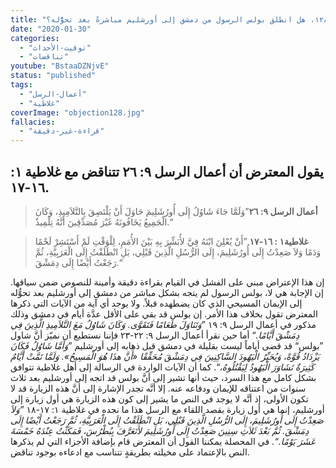 ```yaml
---
title: "الإعتراض ١٢٨، هل انطلق بولس الرسول من دمشق إلى أورشليم مباشرةً بعد تحوُّله؟"
date: "2020-01-30"
categories:
  - "توقيت-الأحداث"
  - "تناقضات"
youtube: "BstaaDZNjvE"
status: "published"
tags:
  - "أعمال-الرسل"
  - "غلاطية"
coverImage: "objection128.jpg"
fallacies:
  - "قراءة-غير-دقيقة"
---
```


## **يقول المعترض أن أعمال الرسل ٩: ٢٦ تتناقض مع غلاطية ١: ١٦-١٧.**

> **أعمال الرسل ٩: ٢٦**”وَلَمَّا جَاءَ شَاوُلُ إِلَى أُورُشَلِيمَ حَاوَلَ أَنْ يَلْتَصِقَ بِالتَّلاَمِيذِ، وَكَانَ الْجَمِيعُ يَخَافُونَهُ غَيْرَ مُصَدِّقِينَ أَنَّهُ تِلْمِيذٌ.“

> **غلاطية١ : ١٦-١٧** ”أَنْ يُعْلِنَ ابْنَهُ فِيَّ لأُبَشِّرَ بِهِ بَيْنَ الأُمَمِ، لِلْوَقْتِ لَمْ أَسْتَشِرْ لَحْمًا وَدَمًا وَلاَ صَعِدْتُ إِلَى أُورُشَلِيمَ، إِلَى الرُّسُلِ الَّذِينَ قَبْلِي، بَلِ انْطَلَقْتُ إِلَى الْعَرَبِيَّةِ، ثُمَّ رَجَعْتُ أَيْضًا إِلَى دِمَشْقَ.“

إن هذا الإعتراض مبني على الفشل في القيام بقراءة دقيقة وأمينة للنصوص ضمن سياقها. إن الإجابة هي لا، بولس الرسول لم يتجه بشكل مباشر من دمشق إلى أورشليم بعد تحوُّله إلى الإيمان المسيحي الذي كان يضطهده قبلاً. ولا يوجد أي آية من الآيات التي ذكرها المعترض تقول بخلاف هذا الأمر. إن بولس قد بقي على الأقل عدَّة أيام في دمشق وذلك مذكور في أعمال الرسل ٩: ١٩ ”_وَتَنَاوَلَ طَعَامًا فَتَقَوَّى. وَكَانَ شَاوُلُ مَعَ التَّلاَمِيذِ الَّذِينَ فِي دِمَشْقَ أَيَّامًا._“ أما حين نقرأ أعمال الرسل ٩: ٢٢-٢٣ فإننا نستطيع أن نميّز أنَّ شاول ”بولس“ قد قضى أياماً ليست بقليلة في دمشق قبل ذهابه إلى أورشليم ”_وَأَمَّا شَاوُلُ فَكَانَ يَزْدَادُ قُوَّةً، وَيُحَيِّرُ الْيَهُودَ السَّاكِنِينَ فِي دِمَشْقَ مُحَقِّقًا «أَنَّ هذَا هُوَ الْمَسِيحُ». وَلَمَّا تَمَّتْ أَيَّامٌ كَثِيرَةٌ تَشَاوَرَ الْيَهُودُ لِيَقْتُلُوهُ،_“. كما أن الآيات الواردة في الرسالة إلى أهل غلاطية تتوافق بشكل كامل مع هذا السرد، حيث أنها تشير إلى أنَّ بولس قد اتجه إلى أورشليم بعد ثلاث سنوات من اعتناقه للإيمان ودفاعه عنه. إلا أنَّه تجدر الإشارة إلى أنَّ هذه الزيارة قد لا تكون الأولى، إذ أنَّه لا يوجد في النص ما يشير إلى كون هذه الزيارة هي أول زيارة إلى أورشليم، إنما هي أول زيارة بقصد اللقاء مع الرسل هذا ما نجده في غلاطية ١: ١٧-١٨ _”وَلاَ صَعِدْتُ إِلَى أُورُشَلِيمَ، إِلَى الرُّسُلِ الَّذِينَ قَبْلِي، بَلِ انْطَلَقْتُ إِلَى الْعَرَبِيَّةِ، ثُمَّ رَجَعْتُ أَيْضًا إِلَى دِمَشْقَ. ثُمَّ بَعْدَ ثَلاَثِ سِنِينَ صَعِدْتُ إِلَى أُورُشَلِيمَ لأَتَعَرَّفَ بِبُطْرُسَ، فَمَكَثْتُ عِنْدَهُ خَمْسَةَ عَشَرَ يَوْمًا.“_. في المحصلة يمكننا القول أن المعترض قام بإضافة الأجزاء التي لم يذكرها النص بالإعتماد على مخيلته بطريقةٍ تتناسب مع ادعاءه بوجود تناقض.
